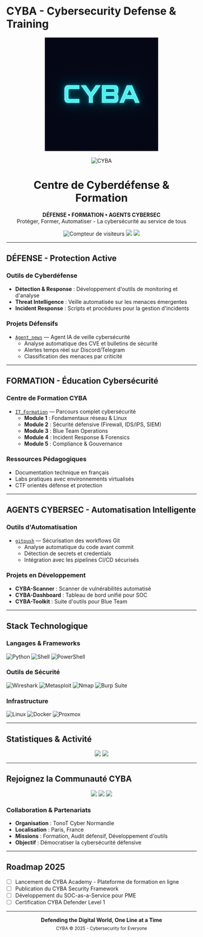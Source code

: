 # CYBA - Cybersecurity Defense & Training

<p align="center">
  <img src="https://raw.githubusercontent.com/Karlblock/karlblock/main/assets/Logov1.png" alt="CYBA Logo" width="300" />
</p>

<p align="center">
  <img src="https://img.shields.io/badge/CYBA-Cyber%20Warfare%20Defense-red?style=for-the-badge" alt="CYBA" />
</p>

<h1 align="center">Centre de Cyberdéfense & Formation</h1>

<p align="center">
  <strong>DÉFENSE • FORMATION • AGENTS CYBERSEC</strong><br />
  Protéger, Former, Automatiser - La cybersécurité au service de tous
</p>

<p align="center">
  <img src="https://komarev.com/ghpvc/?username=Karlblock&style=flat&color=red" alt="Compteur de visiteurs" />
  <img src="https://img.shields.io/badge/Focus-Defensive%20Security-blue?style=flat" />
  <img src="https://img.shields.io/badge/Mission-Education%20&%20Protection-green?style=flat" />
</p>

---

## DÉFENSE - Protection Active

### Outils de Cyberdéfense
- **Détection & Response** : Développement d'outils de monitoring et d'analyse
- **Threat Intelligence** : Veille automatisée sur les menaces émergentes
- **Incident Response** : Scripts et procédures pour la gestion d'incidents

### Projets Défensifs
- [`Agent_news`](https://github.com/Karlblock/Agent_news) — Agent IA de veille cybersécurité
  - Analyse automatique des CVE et bulletins de sécurité
  - Alertes temps réel sur Discord/Telegram
  - Classification des menaces par criticité

---

## FORMATION - Éducation Cybersécurité

### Centre de Formation CYBA
- [`IT_Formation`](https://github.com/Karlblock/IT_Formation) — Parcours complet cybersécurité
  - **Module 1** : Fondamentaux réseau & Linux
  - **Module 2** : Sécurité défensive (Firewall, IDS/IPS, SIEM)
  - **Module 3** : Blue Team Operations
  - **Module 4** : Incident Response & Forensics
  - **Module 5** : Compliance & Gouvernance

### Ressources Pédagogiques
- Documentation technique en français
- Labs pratiques avec environnements virtualisés
- CTF orientés défense et protection

---

## AGENTS CYBERSEC - Automatisation Intelligente

### Outils d'Automatisation
- [`gitpush`](https://github.com/Karlblock/gitpush) — Sécurisation des workflows Git
  - Analyse automatique du code avant commit
  - Détection de secrets et credentials
  - Intégration avec les pipelines CI/CD sécurisés

### Projets en Développement
- **CYBA-Scanner** : Scanner de vulnérabilités automatisé
- **CYBA-Dashboard** : Tableau de bord unifié pour SOC
- **CYBA-Toolkit** : Suite d'outils pour Blue Team

---

## Stack Technologique

### Langages & Frameworks
![Python](https://img.shields.io/badge/-Python-3776AB?logo=python&logoColor=white&style=for-the-badge)
![Shell](https://img.shields.io/badge/-Bash-4EAA25?logo=gnu-bash&logoColor=white&style=for-the-badge)
![PowerShell](https://img.shields.io/badge/-PowerShell-5391FE?logo=powershell&logoColor=white&style=for-the-badge)

### Outils de Sécurité
![Wireshark](https://img.shields.io/badge/-Wireshark-1679A7?logo=wireshark&logoColor=white&style=for-the-badge)
![Metasploit](https://img.shields.io/badge/-Metasploit-2A2A2A?logo=metasploit&logoColor=white&style=for-the-badge)
![Nmap](https://img.shields.io/badge/-Nmap-0E83CD?style=for-the-badge)
![Burp Suite](https://img.shields.io/badge/-Burp%20Suite-FF6633?style=for-the-badge)

### Infrastructure
![Linux](https://img.shields.io/badge/-Linux-FCC624?logo=linux&logoColor=black&style=for-the-badge)
![Docker](https://img.shields.io/badge/-Docker-2496ED?logo=docker&logoColor=white&style=for-the-badge)
![Proxmox](https://img.shields.io/badge/-Proxmox-E57000?logo=proxmox&logoColor=white&style=for-the-badge)

---

## Statistiques & Activité

<p align="center">
  <img src="https://github-readme-stats.vercel.app/api?username=Karlblock&show_icons=true&theme=dark&hide_border=true&bg_color=0d1117&title_color=58a6ff&text_color=c9d1d9&icon_color=58a6ff" height="180" />
  <img src="https://github-readme-stats.vercel.app/api/top-langs/?username=Karlblock&layout=compact&theme=dark&hide_border=true&bg_color=0d1117&title_color=58a6ff&text_color=c9d1d9" height="180"/>
</p>

---

## Rejoignez la Communauté CYBA

<p align="center">
  <a href="https://discord.gg/Pbd4eR7PUX"><img src="https://img.shields.io/badge/Discord-Communauté%20CYBA-5865F2?logo=discord&logoColor=white&style=for-the-badge" /></a>
  <a href="https://github.com/Karlblock"><img src="https://img.shields.io/badge/GitHub-Suivre-181717?logo=github&logoColor=white&style=for-the-badge" /></a>
  <a href="mailto:contact@cyba.defense"><img src="https://img.shields.io/badge/Email-Contact-EA4335?logo=gmail&logoColor=white&style=for-the-badge" /></a>
</p>

### Collaboration & Partenariats
- **Organisation** : TonoT Cyber Normandie
- **Localisation** : Paris, France
- **Missions** : Formation, Audit défensif, Développement d'outils
- **Objectif** : Démocratiser la cybersécurité défensive

---

## Roadmap 2025

- [ ] Lancement de CYBA Academy - Plateforme de formation en ligne
- [ ] Publication du CYBA Security Framework
- [ ] Développement du SOC-as-a-Service pour PME
- [ ] Certification CYBA Defender Level 1

---

<p align="center">
  <strong>Defending the Digital World, One Line at a Time</strong><br />
  <sub>CYBA © 2025 - Cybersecurity for Everyone</sub>
</p>